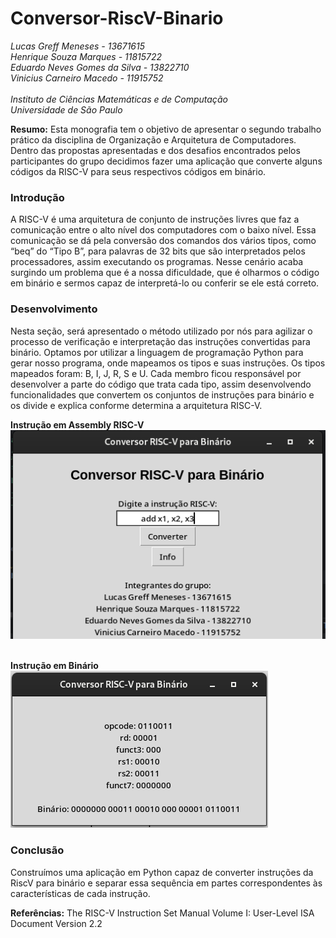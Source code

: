 # Conversor-RiscV-Binario

*Lucas Greff Meneses - 13671615 <br>
Henrique Souza Marques - 11815722 <br>
Eduardo Neves Gomes da Silva - 13822710 <br>
Vinicius Carneiro Macedo - 11915752 <br> <br>
Instituto de Ciências Matemáticas e de Computação <br>
Universidade de São Paulo* <br>

**Resumo:** Esta monografia tem o objetivo de apresentar o segundo trabalho prático da disciplina de Organização e Arquitetura de Computadores. Dentro das propostas apresentadas e dos desafios encontrados pelos participantes do grupo decidimos fazer uma aplicação que converte alguns códigos da RISC-V para seus respectivos códigos em binário.

### Introdução

A RISC-V é uma arquitetura de conjunto de instruções livres que faz a comunicação entre o alto nível dos computadores com o baixo nível. Essa comunicação se dá pela conversão dos comandos dos vários tipos, como “beq” do “Tipo B”, para palavras de 32 bits que são interpretados pelos processadores, assim executando os programas. Nesse cenário acaba surgindo um problema que é a nossa dificuldade, que é olharmos o código em binário e sermos capaz de interpretá-lo ou conferir se ele está correto.

### Desenvolvimento

Nesta seção, será apresentado o método utilizado por nós para agilizar o processo de verificação e interpretação das instruções convertidas para binário. Optamos por utilizar a linguagem de programação Python para gerar nosso programa, onde mapeamos os tipos e suas instruções. Os tipos mapeados foram: B, I, J, R, S e U. Cada membro ficou responsável por desenvolver a parte do código que trata cada tipo, assim desenvolvendo funcionalidades que convertem os conjuntos de instruções para binário e os divide e explica conforme determina a arquitetura RISC-V.

**Instrução em Assembly RISC-V** <br>
![Instrucao em Assembly RISC-V](figures/figure1.png "Instrução em Assembly RISC-V") <br> <br>

**Instrução em Binário** <br>
![Instrucao em Binario](figures/figure2.png "Instrução em Binário") <br>


### Conclusão

Construímos uma aplicação em Python capaz de converter instruções da RiscV para binário e separar essa sequência em partes correspondentes às características de cada instrução.

**Referências:** The RISC-V Instruction Set Manual Volume I: User-Level ISA Document Version 2.2

